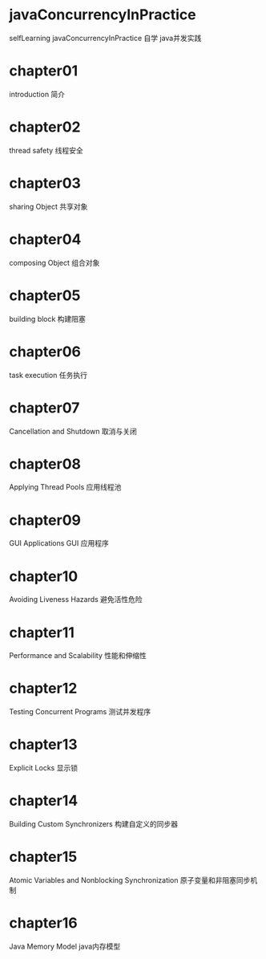 # javaConcurrencyInPractice
selfLearning javaConcurrencyInPractice
自学 java并发实践

# chapter01
introduction
简介

# chapter02
thread safety
线程安全

# chapter03
sharing Object
共享对象

# chapter04
composing Object
组合对象

# chapter05
building block
构建阻塞

# chapter06
task execution
任务执行

# chapter07
Cancellation and Shutdown
取消与关闭

# chapter08
Applying Thread Pools
应用线程池

# chapter09
GUI Applications
GUI 应用程序

# chapter10
Avoiding Liveness Hazards
避免活性危险

# chapter11
Performance and Scalability
性能和伸缩性

# chapter12
Testing Concurrent Programs
测试并发程序

# chapter13
Explicit Locks
显示锁

# chapter14
Building Custom Synchronizers
构建自定义的同步器

# chapter15
Atomic Variables and Nonblocking Synchronization
原子变量和非阻塞同步机制

# chapter16
Java Memory Model
java内存模型
